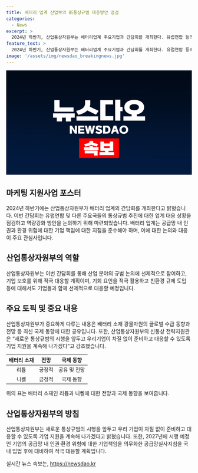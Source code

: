 ```yaml
---
title: 배터리 업계 산업부의 新통상규범 대응방안 점검
categories:
  - News
excerpt: >
  2024년 하반기, 산업통상자원부는 배터리업계 주요기업과 간담회를 개최한다. 유럽연합 등의 통상규범 추진에 대한 업계 대응 상황을 점검하고, 공급망 내 인권·환경 위험에 대한 기업책임을 의무화한 지침에 대한 대응책을 논의할 예정이다. 또한, 최신 국제 동향과 글로벌 수급 동향에 대한 정보도 공유될 예정이다. 이를 통해 심진수 신통상전략지원관은 우리기업의 차질없는 준비와 대응을 강조하며, 기업을 지원할 계획이라고 밝혔다. 클릭 유도하는 강력한 제목 작성이 필요하다.
feature_text: >
  2024년 하반기, 산업통상자원부는 배터리업계 주요기업과 간담회를 개최한다. 유럽연합 등의 통상규범 추진에 대한 업계 대응 상황을 점검하고, 공급망 내 인권·환경 위험에 대한 기업책임을 의무화한 지침에 대한 대응책을 논의할 예정이다. 또한, 최신 국제 동향과 글로벌 수급 동향에 대한 정보도 공유될 예정이다. 이를 통해 심진수 신통상전략지원관은 우리기업의 차질없는 준비와 대응을 강조하며, 기업을 지원할 계획이라고 밝혔다. 클릭 유도하는 강력한 제목 작성이 필요하다.
image: '/assets/img/newsdao_breakingnews.jpg'
---
```


<p><img src="/assets/img/newsdao_breakingnews.jpg" alt="koreaapp 속보" /></p>

<h2 data-ke-size="size26">마케팅 지원사업 포스터</h2>

<p data-ke-size="size16">2024년 하반기에는 산업통상자원부가 배터리 업계의 간담회를 개최한다고 밝혔습니다. 이번 간담회는 유럽연합 및 다른 주요국들의 통상규범 추진에 대한 업계 대응 상황을 점검하고 역량강화 방안을 논의하기 위해 마련되었습니다. 배터리 업계는 공급망 내 인권과 환경 위험에 대한 기업 책임에 대한 지침을 준수해야 하며, 이에 대한 논의와 대응이 주요 관심사입니다.</p>

<h2 data-ke-size="size26">산업통상자원부의 역할</h2>

<p data-ke-size="size16">산업통상자원부는 이번 간담회를 통해 산업 분야의 규범 논의에 선제적으로 참여하고, 기업 보호를 위해 적극 대응할 계획이며, 기회 요인을 적극 활용하고 친환경 규제 도입 등에 대해서도 기업들과 함께 선제적으로 대응할 예정입니다.</p>

<h2 data-ke-size="size26">주요 토픽 및 중요 내용</h2>

<p data-ke-size="size16">산업통상자원부가 중요하게 다루는 내용은 배터리 소재 광물자원의 글로벌 수급 동향과 전망 등 최신 국제 동향에 대한 공유입니다. 또한, 산업통상자원부의 신통상 전략지원관은 “새로운 통상규범의 시행을 앞두고 우리기업이 차질 없이 준비하고 대응할 수 있도록 기업 지원을 계속해 나가겠다”고 강조했습니다.</p>

<table>
    <thead>
        <tr>
            <th style="text-align: center;">배터리 소재</th>
            <th style="text-align: center;">전망</th>
            <th style="text-align: center;">국제 동향</th>
        </tr>
    </thead>
    <tbody>
        <tr>
            <td style="text-align: center;">리튬</td>
            <td style="text-align: center;">긍정적</td>
            <td style="text-align: center;">공유 및 전망</td> 
        </tr>
        <tr>
            <td style="text-align: center;">니켈</td>
            <td style="text-align: center;">긍정적</td>
            <td style="text-align: center;">국제 동향</td> 
        </tr>
    </tbody>
</table>

<p data-ke-size="size16">위의 표는 배터리 소재인 리튬과 니켈에 대한 전망과 국제 동향을 보여줍니다.</p>

<h2 data-ke-size="size26">산업통상자원부의 방침</h2>

<p data-ke-size="size16">산업통상자원부는 새로운 통상규범의 시행을 앞두고 우리 기업이 차질 없이 준비하고 대응할 수 있도록 기업 지원을 계속해 나가겠다고 밝혔습니다. 또한, 2027년에 시행 예정인 기업의 공급망 내 인권·환경 위험에 대한 기업책임을 의무화한 공급망실사지침을 국내 입법 후에 대비하여 적극 대응할 계획입니다.</p>
실시간 뉴스 속보는, <a href="https://newsdao.kr" rel="dofollow">https://newsdao.kr</a>


